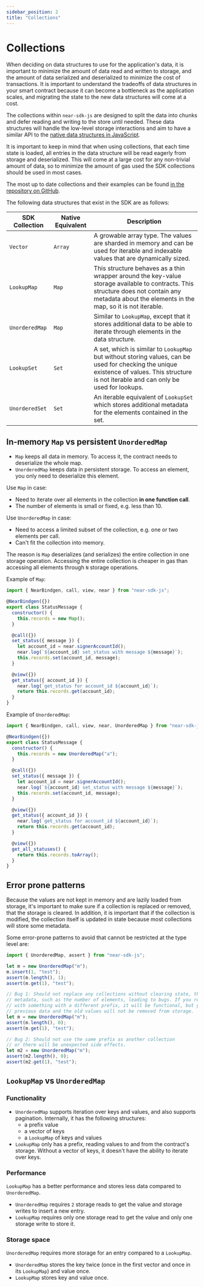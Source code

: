 ```yaml
---
sidebar_position: 2
title: "Collections"
---
```


# Collections

When deciding on data structures to use for the application's data, it is important to minimize the amount of data read and written to storage, and the amount of data serialized and deserialized to minimize the cost of transactions. It is important to understand the tradeoffs of data structures in your smart contract because it can become a bottleneck as the application scales, and migrating the state to the new data structures will come at a cost.

The collections within `near-sdk-js` are designed to split the data into chunks and defer reading and writing to the store until needed. These data structures will handle the low-level storage interactions and aim to have a similar API to the [native data structures in JavaScript](https://developer.mozilla.org/en-US/docs/Web/JavaScript/Data_structures).

It is important to keep in mind that when using collections, that each time state is loaded, all entries in the data structure will be read eagerly from storage and deserialized. This will come at a large cost for any non-trivial amount of data, so to minimize the amount of gas used the SDK collections should be used in most cases.

The most up to date collections and their examples can be found [in the repository on GitHub](https://github.com/near/near-sdk-js).

<!-- TODO include/update link for store module to replace collections mod when docs updated -->

The following data structures that exist in the SDK are as follows:

| SDK Collection                        | Native Equivalent           | Description |
| ------------------------------------- | ------------------------------- | ------------|
| `Vector`                           | `Array`         | A growable array type. The values are sharded in memory and can be used for iterable and indexable values that are dynamically sized. |
| <code>LookupMap</code>     | <code>Map</code>  | This structure behaves as a thin wrapper around the key-value storage available to contracts. This structure does not contain any metadata about the elements in the map, so it is not iterable. |
| <code>UnorderedMap</code>  | <code>Map</code>  | Similar to `LookupMap`, except that it stores additional data to be able to iterate through elements in the data structure. |
| `LookupSet`                        | `Set`                     | A set, which is similar to `LookupMap` but without storing values, can be used for checking the unique existence of values. This structure is not iterable and can only be used for lookups. |
| `UnorderedSet`                     | `Set`                     | An iterable equivalent of `LookupSet` which stores additional metadata for the elements contained in the set. |

## In-memory `Map` vs persistent `UnorderedMap`

- `Map` keeps all data in memory. To access it, the contract needs to deserialize the whole map.
- `UnorderedMap` keeps data in persistent storage. To access an element, you only need to deserialize this element.

Use `Map` in case:

- Need to iterate over all elements in the collection **in one function call**.
- The number of elements is small or fixed, e.g. less than 10.

Use `UnorderedMap` in case:

- Need to access a limited subset of the collection, e.g. one or two elements per call.
- Can't fit the collection into memory.

The reason is `Map` deserializes (and serializes) the entire collection in one storage operation.
Accessing the entire collection is cheaper in gas than accessing all elements through `N` storage operations.

Example of `Map`:

```javascript
import { NearBindgen, call, view, near } from "near-sdk-js";

@NearBindgen({})
export class StatusMessage {
  constructor() {
    this.records = new Map();
  }

  @call({})
  set_status({ message }) {
    let account_id = near.signerAccountId();
    near.log(`${account_id} set_status with message ${message}`);
    this.records.set(account_id, message);
  }

  @view({})
  get_status({ account_id }) {
    near.log(`get_status for account_id ${account_id}`);
    return this.records.get(account_id);
  }
}
```

Example of `UnorderedMap`:

```javascript
import { NearBindgen, call, view, near, UnorderedMap } from "near-sdk-js";

@NearBindgen({})
export class StatusMessage {
  constructor() {
    this.records = new UnorderedMap("a");
  }

  @call({})
  set_status({ message }) {
    let account_id = near.signerAccountId();
    near.log(`${account_id} set_status with message ${message}`);
    this.records.set(account_id, message);
  }

  @view({})
  get_status({ account_id }) {
    near.log(`get_status for account_id ${account_id}`);
    return this.records.get(account_id);
  }

  @view({})
  get_all_statuses() {
    return this.records.toArray();
  }
}
```

## Error prone patterns

Because the values are not kept in memory and are lazily loaded from storage, it's important to make sure if a collection is replaced or removed, that the storage is cleared. In addition, it is important that if the collection is modified, the collection itself is updated in state because most collections will store some metadata.

Some error-prone patterns to avoid that cannot be restricted at the type level are:

```javascript
import { UnorderedMap, assert } from "near-sdk-js";

let m = new UnorderedMap("m");
m.insert(1, "test");
assert(m.length(), 1);
assert(m.get(1), "test");

// Bug 1: Should not replace any collections without clearing state, this will reset any
// metadata, such as the number of elements, leading to bugs. If you replace the collection
// with something with a different prefix, it will be functional, but you will lose any
// previous data and the old values will not be removed from storage.
let m = new UnorderedMap("m");
assert(m.length(), 0);
assert(m.get(1), "test");

// Bug 2: Should not use the same prefix as another collection
// or there will be unexpected side effects.
let m2 = new UnorderedMap("m");
assert(m2.length(), 0);
assert(m2.get(1), "test");
```

<!-- TODO: pagination with persistent collections in JS -->

## `LookupMap` vs `UnorderedMap`

### Functionality

- `UnorderedMap` supports iteration over keys and values, and also supports pagination. Internally, it has the following structures:
  - a prefix value
  - a vector of keys
  - a `LookupMap` of keys and values
- `LookupMap` only has a prefix, reading values to and from the contract's storage. Without a vector of keys, it doesn't have the ability to iterate over keys.

### Performance

`LookupMap` has a better performance and stores less data compared to `UnorderedMap`.

- `UnorderedMap` requires `2` storage reads to get the value and storage writes to insert a new entry.
- `LookupMap` requires only one storage read to get the value and only one storage write to store it.

### Storage space

`UnorderedMap` requires more storage for an entry compared to a `LookupMap`.

- `UnorderedMap` stores the key twice (once in the first vector and once in its `LookupMap`) and value once.
- `LookupMap` stores key and value once.

<!-- TODO: UnorderedSet and LookUpSet -->
